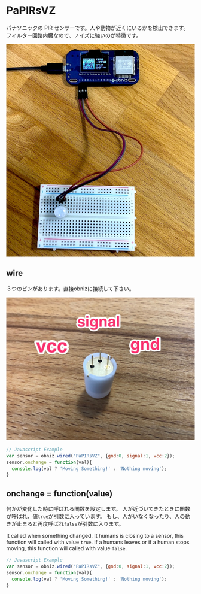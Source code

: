 # PaPIRsVZ

パナソニックの PIR センサーです。人や動物が近くにいるかを検出できます。
フィルター回路内臓なので、ノイズに強いのが特徴です。

![](./papirsvzwire.jpg)


## wire

３つのピンがあります。直接obnizに接続して下さい。

![](./papirsvzpins.jpg)

```Javascript
// Javascript Example
var sensor = obniz.wired("PaPIRsVZ", {gnd:0, signal:1, vcc:2});
sensor.onchange = function(val){
  console.log(val ? 'Moving Something!' : 'Nothing moving');
}
```

## onchange = function(value)

何かが変化した時に呼ばれる関数を設定します。
人が近づいてきたときに関数が呼ばれ、値```true```が引数に入っています。
もし、人がいなくなったり、人の動きが止まると再度呼ばれ```false```が引数に入ります。

It called when something changed.
It humans is closing to a sensor, this function will called with value ```true```.
If a humans leaves or if a human stops moving, this function will called with value ```false```.

```Javascript
// Javascript Example
var sensor = obniz.wired("PaPIRsVZ", {gnd:0, signal:1, vcc:2});
sensor.onchange = function(val){
  console.log(val ? 'Moving Something!' : 'Nothing moving');
}
```